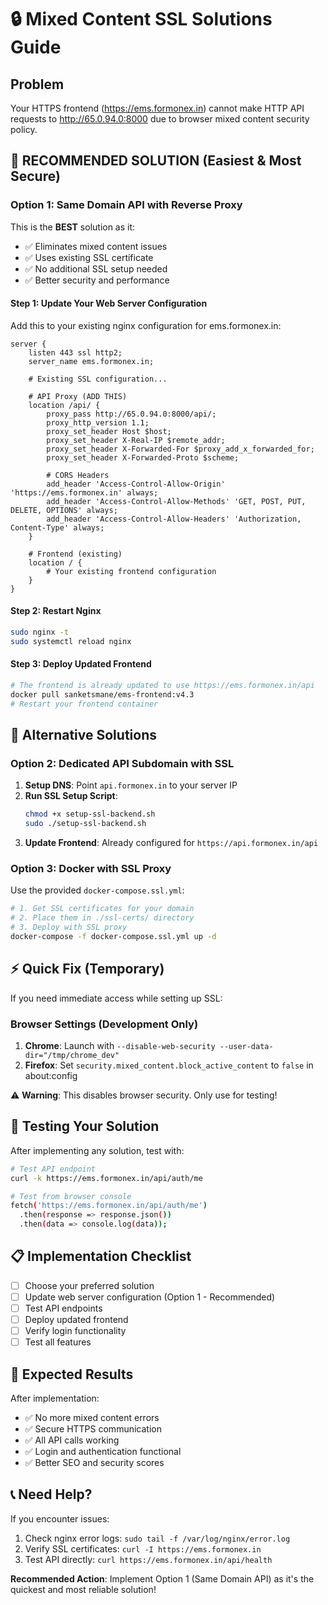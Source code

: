 # 🔒 Mixed Content SSL Solutions Guide

## Problem
Your HTTPS frontend (https://ems.formonex.in) cannot make HTTP API requests to http://65.0.94.0:8000 due to browser mixed content security policy.

## 🎯 **RECOMMENDED SOLUTION** (Easiest & Most Secure)

### Option 1: Same Domain API with Reverse Proxy

This is the **BEST** solution as it:
- ✅ Eliminates mixed content issues
- ✅ Uses existing SSL certificate
- ✅ No additional SSL setup needed
- ✅ Better security and performance

#### Step 1: Update Your Web Server Configuration

Add this to your existing nginx configuration for ems.formonex.in:

```nginx
server {
    listen 443 ssl http2;
    server_name ems.formonex.in;
    
    # Existing SSL configuration...
    
    # API Proxy (ADD THIS)
    location /api/ {
        proxy_pass http://65.0.94.0:8000/api/;
        proxy_http_version 1.1;
        proxy_set_header Host $host;
        proxy_set_header X-Real-IP $remote_addr;
        proxy_set_header X-Forwarded-For $proxy_add_x_forwarded_for;
        proxy_set_header X-Forwarded-Proto $scheme;
        
        # CORS Headers
        add_header 'Access-Control-Allow-Origin' 'https://ems.formonex.in' always;
        add_header 'Access-Control-Allow-Methods' 'GET, POST, PUT, DELETE, OPTIONS' always;
        add_header 'Access-Control-Allow-Headers' 'Authorization, Content-Type' always;
    }
    
    # Frontend (existing)
    location / {
        # Your existing frontend configuration
    }
}
```

#### Step 2: Restart Nginx
```bash
sudo nginx -t
sudo systemctl reload nginx
```

#### Step 3: Deploy Updated Frontend
```bash
# The frontend is already updated to use https://ems.formonex.in/api
docker pull sanketsmane/ems-frontend:v4.3
# Restart your frontend container
```

## 🚀 **Alternative Solutions**

### Option 2: Dedicated API Subdomain with SSL

1. **Setup DNS**: Point `api.formonex.in` to your server IP
2. **Run SSL Setup Script**: 
   ```bash
   chmod +x setup-ssl-backend.sh
   sudo ./setup-ssl-backend.sh
   ```
3. **Update Frontend**: Already configured for `https://api.formonex.in/api`

### Option 3: Docker with SSL Proxy

Use the provided `docker-compose.ssl.yml`:

```bash
# 1. Get SSL certificates for your domain
# 2. Place them in ./ssl-certs/ directory
# 3. Deploy with SSL proxy
docker-compose -f docker-compose.ssl.yml up -d
```

## ⚡ **Quick Fix (Temporary)**

If you need immediate access while setting up SSL:

### Browser Settings (Development Only)
1. **Chrome**: Launch with `--disable-web-security --user-data-dir="/tmp/chrome_dev"`
2. **Firefox**: Set `security.mixed_content.block_active_content` to `false` in about:config

⚠️ **Warning**: This disables browser security. Only use for testing!

## 🔧 **Testing Your Solution**

After implementing any solution, test with:

```bash
# Test API endpoint
curl -k https://ems.formonex.in/api/auth/me

# Test from browser console
fetch('https://ems.formonex.in/api/auth/me')
  .then(response => response.json())
  .then(data => console.log(data));
```

## 📋 **Implementation Checklist**

- [ ] Choose your preferred solution
- [ ] Update web server configuration (Option 1 - Recommended)
- [ ] Test API endpoints
- [ ] Deploy updated frontend
- [ ] Verify login functionality
- [ ] Test all features

## 🎯 **Expected Results**

After implementation:
- ✅ No more mixed content errors
- ✅ Secure HTTPS communication
- ✅ All API calls working
- ✅ Login and authentication functional
- ✅ Better SEO and security scores

## 📞 **Need Help?**

If you encounter issues:
1. Check nginx error logs: `sudo tail -f /var/log/nginx/error.log`
2. Verify SSL certificates: `curl -I https://ems.formonex.in`
3. Test API directly: `curl https://ems.formonex.in/api/health`

**Recommended Action**: Implement Option 1 (Same Domain API) as it's the quickest and most reliable solution!